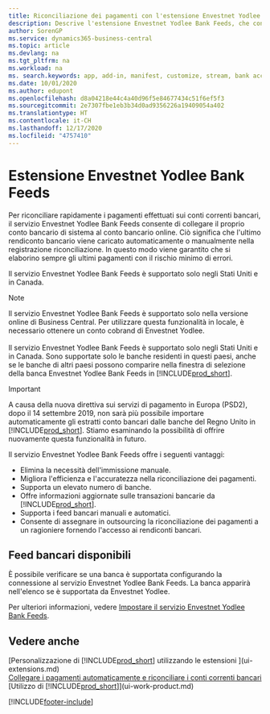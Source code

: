 ```yaml
---
title: Riconciliazione dei pagamenti con l'estensione Envestnet Yodlee Bank Feeds
description: Descrive l'estensione Envestnet Yodlee Bank Feeds, che consente di collegare i conti bancari in modo che sia possibile riconciliare rapidamente i pagamenti.
author: SorenGP
ms.service: dynamics365-business-central
ms.topic: article
ms.devlang: na
ms.tgt_pltfrm: na
ms.workload: na
ms. search.keywords: app, add-in, manifest, customize, stream, bank account link
ms.date: 10/01/2020
ms.author: edupont
ms.openlocfilehash: d8a04218e44c4a40d96f5e84677434c51f6ef5f3
ms.sourcegitcommit: 2e7307fbe1eb3b34d0ad9356226a19409054a402
ms.translationtype: HT
ms.contentlocale: it-CH
ms.lasthandoff: 12/17/2020
ms.locfileid: "4757410"
---
```

# <a name="the-envestnet-yodlee-bank-feeds-extension"></a>Estensione Envestnet Yodlee Bank Feeds

Per riconciliare rapidamente i pagamenti effettuati sui conti correnti bancari, il servizio Envestnet Yodlee Bank Feeds consente di collegare il proprio conto bancario di sistema al conto bancario online. Ciò significa che l'ultimo rendiconto bancario viene caricato automaticamente o manualmente nella registrazione riconciliazione. In questo modo viene garantito che si elaborino sempre gli ultimi pagamenti con il rischio minimo di errori.

Il servizio Envestnet Yodlee Bank Feeds è supportato solo negli Stati Uniti e in Canada.

> [!NOTE]
> Il servizio Envestnet Yodlee Bank Feeds è supportato solo nella versione online di Business Central. Per utilizzare questa funzionalità in locale, è necessario ottenere un conto cobrand di Envestnet Yodlee.<br /><br />
> Il servizio Envestnet Yodlee Bank Feeds è supportato solo negli Stati Uniti e in Canada.
> Sono supportate solo le banche residenti in questi paesi, anche se le banche di altri paesi possono comparire nella finestra di selezione della banca Envestnet Yodlee Bank Feeds in [!INCLUDE[prod_short](includes/prod_short.md)].

> [!IMPORTANT]
> A causa della nuova direttiva sui servizi di pagamento in Europa (PSD2), dopo il 14 settembre 2019, non sarà più possibile importare automaticamente gli estratti conto bancari dalle banche del Regno Unito in [!INCLUDE[prod_short](includes/prod_short.md)]. Stiamo esaminando la possibilità di offrire nuovamente questa funzionalità in futuro.

Il servizio Envestnet Yodlee Bank Feeds offre i seguenti vantaggi:

* Elimina la necessità dell'immissione manuale.
* Migliora l'efficienza e l'accuratezza nella riconciliazione dei pagamenti.
* Supporta un elevato numero di banche.
* Offre informazioni aggiornate sulle transazioni bancarie da [!INCLUDE[prod_short](includes/prod_short.md)].
* Supporta i feed bancari manuali e automatici.
* Consente di assegnare in outsourcing la riconciliazione dei pagamenti a un ragioniere fornendo l'accesso ai rendiconti bancari.

## <a name="available-bank-feeds"></a>Feed bancari disponibili
È possibile verificare se una banca è supportata configurando la connessione al servizio Envestnet Yodlee Bank Feeds. La banca apparirà nell'elenco se è supportata da Envestnet Yodlee.

Per ulteriori informazioni, vedere [Impostare il servizio Envestnet Yodlee Bank Feeds](bank-how-setup-bank-statement-service.md).

## <a name="see-also"></a>Vedere anche
[Personalizzazione di [!INCLUDE[prod_short](includes/prod_short.md)] utilizzando le estensioni ](ui-extensions.md)    
[Collegare i pagamenti automaticamente e riconciliare i conti correnti bancari](receivables-apply-payments-auto-reconcile-bank-accounts.md)  
[Utilizzo di [!INCLUDE[prod_short](includes/prod_short.md)]](ui-work-product.md)


[!INCLUDE[footer-include](includes/footer-banner.md)]